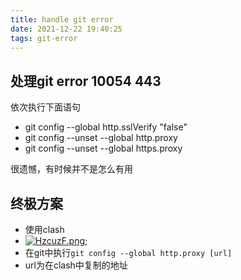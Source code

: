 ```yaml
---
title: handle git error
date: 2021-12-22 19:40:25
tags: git-error
---
```


## 处理git error 10054 443

依次执行下面语句

- git config --global http.sslVerify "false"
- git config --unset --global http.proxy
- git config --unset --global https.proxy

很遗憾，有时候并不是怎么有用

## 终极方案

- 使用clash
- [![HzcuzF.png](https://s4.ax1x.com/2022/02/22/HzcuzF.png)](https://imgtu.com/i/HzcuzF);
- 在git中执行`git config --global http.proxy [url]`
- url为在clash中复制的地址
